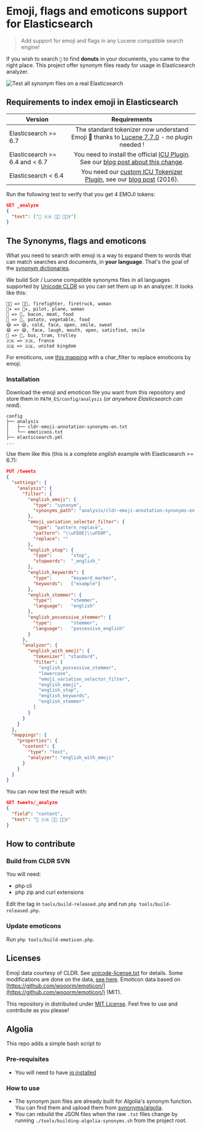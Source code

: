 # Emoji, flags and emoticons support for Elasticsearch

> Add support for emoji and flags in any Lucene compatible search engine!

If you wish to search `🍩` to find **donuts** in your documents, you came to the right place. This project offer synonym files ready for usage in Elasticsearch analyzer.

![Test all synonym files on a real Elasticsearch](https://github.com/jolicode/emoji-search/workflows/Test%20all%20synonym%20files%20on%20a%20real%20Elasticsearch/badge.svg)

## Requirements to index emoji in Elasticsearch

| Version | Requirements | 
|----------|:-------------:|
| Elasticsearch >= 6.7 | The standard tokenizer now understand Emoji 🎉 thanks to [Lucene 7.7.0](https://github.com/apache/lucene-solr/commit/283b19a8da6ab9e0b7e9a75b132d3067218d5502) - no plugin needed ! |
| Elasticsearch >= 6.4 and < 6.7 | You need to install the official [ICU Plugin](https://www.elastic.co/guide/en/elasticsearch/plugins/current/analysis-icu.html). See our [blog post about this change](https://jolicode.com/blog/elasticsearch-icu-now-understands-emoji). |
| Elasticsearch < 6.4 | You need our [custom ICU Tokenizer Plugin](/esplugin), see our [blog post](http://jolicode.com/blog/search-for-emoji-with-elasticsearch) (2016). |

Run the following test to verify that you get 4 EMOJI tokens:

```json
GET _analyze
{
  "text": ["🍩 🇫🇷 👩‍🚒 🚣🏾‍♀"]
}
```

## The Synonyms, flags and emoticons

What you need to search with emoji is a way to expand them to words that can match searches and documents, in **your language**. 
That's the goal of the [synonym dictionaries](/synonyms).

We build Solr / Lucene compatible synonyms files in all languages supported by [Unicode CLDR](http://cldr.unicode.org/) so you can set them up in an analyzer. It looks like this:

```
👩‍🚒 => 👩‍🚒, firefighter, firetruck, woman
👩‍✈ => 👩‍✈, pilot, plane, woman
🥓 => 🥓, bacon, meat, food
🥔 => 🥔, potato, vegetable, food
😅 => 😅, cold, face, open, smile, sweat
😆 => 😆, face, laugh, mouth, open, satisfied, smile
🚎 => 🚎, bus, tram, trolley
🇫🇷 => 🇫🇷, france
🇬🇧 => 🇬🇧, united kingdom
```

For emoticons, use [this mapping](emoticons.txt) with a char_filter to replace emoticons by emoji.

### Installation

Download the emoji and emoticon file you want from this repository and store them in `PATH_ES/config/analysis` (_or anywhere Elasticsearch can read_).

```
config
├── analysis
│   ├── cldr-emoji-annotation-synonyms-en.txt
│   └── emoticons.txt
├── elasticsearch.yml
...
```

Use them like this (this is a complete _english_ example with Elasticsearch >= 6.7):

```json
PUT /tweets
{
  "settings": {
    "analysis": {
      "filter": {
        "english_emoji": {
          "type": "synonym",
          "synonyms_path": "analysis/cldr-emoji-annotation-synonyms-en.txt" 
        },
        "emoji_variation_selector_filter": {
          "type": "pattern_replace",
          "pattern": "\\uFE0E|\\uFE0F",
          "replace": ""
        },
        "english_stop": {
          "type":       "stop",
          "stopwords":  "_english_"
        },
        "english_keywords": {
          "type":       "keyword_marker",
          "keywords":   ["example"]
        },
        "english_stemmer": {
          "type":       "stemmer",
          "language":   "english"
        },
        "english_possessive_stemmer": {
          "type":       "stemmer",
          "language":   "possessive_english"
        }
      },
      "analyzer": {
        "english_with_emoji": {
          "tokenizer": "standard",
          "filter": [
            "english_possessive_stemmer",
            "lowercase",
            "emoji_variation_selector_filter",
            "english_emoji",
            "english_stop",
            "english_keywords",
            "english_stemmer"
          ]
        }
      }
    }
  },
  "mappings": {
    "properties": {
      "content": {
        "type": "text",
        "analyzer": "english_with_emoji"
      }
    }
  }
}
```

You can now test the result with:

```json
GET tweets/_analyze
{
  "field": "content",
  "text": "🍩 🇫🇷 👩‍🚒 🚣🏾‍♀"
}
```

## How to contribute

### Build from CLDR SVN

You will need:

- php cli
- php zip and curl extensions

Edit the tag in `tools/build-released.php` and run `php tools/build-released.php`.

### Update emoticons

Run `php tools/build-emoticon.php`.

## Licenses

Emoji data courtesy of CLDR. See [unicode-license.txt](unicode-license.txt) for details. Some modifications are done on the data, [see here](https://github.com/jolicode/emoji-search/issues/6).
Emoticon data based on [https://github.com/wooorm/emoticon/](https://github.com/wooorm/emoticon/) (MIT).

This repository in distributed under [MIT License](LICENSE). Feel free to use and contribute as you please!


## Algolia

This repo adds a simple bash script to 


### Pre-requisites

- You will need to have [jq installed](https://stedolan.github.io/jq/download/)

### How to use

- The synonym json files are already built for Algolia's synonym function. You can find them and upload them from [synonyms/algolia](./synonyms/algolia).
- You can rebuild the JSON files when the raw `.txt` files change by running `./tools/building-algolia-synonyms.sh` from the project root.
